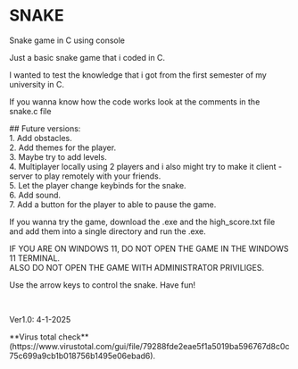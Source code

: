 # SNAKE
<p>Snake game in C using console</p>

<p></p>Just a basic snake game that i coded in C.</p> 

<p>I wanted to test the knowledge that i got from the first semester of my university in C.</p>

<p>If you wanna know how the code works look at the comments in the snake.c file</p>

<p>## Future versions:<br>1. Add obstacles.<br>2. Add themes for the player.<br>3. Maybe try to add levels.<br>4. Multiplayer locally using 2 players and i also might try to make it client - server to play remotely with your friends.<br>5. Let the player change keybinds for the snake.<br>6. Add sound.<br>7. Add a button for the player to able to pause the game.</p>

<p>If you wanna try the game, download the .exe and the high_score.txt file and add them into a single directory and run the .exe.</p>
IF YOU ARE ON WINDOWS 11, DO NOT OPEN THE GAME IN THE WINDOWS 11 TERMINAL.<br>
ALSO DO NOT OPEN THE GAME WITH ADMINISTRATOR PRIVILIGES.<br>
<p>Use the arrow keys to control the snake. Have fun!<br></p><br>

<p>Ver1.0: 4-1-2025</p>
**Virus total check**(https://www.virustotal.com/gui/file/79288fde2eae5f1a5019ba596767d8c0c75c699a9cb1b018756b1495e06ebad6).
